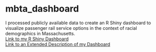 # mbta_dashboard
I processed publicly available data to create an R Shiny dashboard to visualize passenger rail service options in the context of racial demographics in Massachusetts.
<br>
[Link to my R Shiny Dashboard](https://ehora.shinyapps.io/TransitinMassachusetts/)
<br>
[Link to an Extended Description of my Dashboard](https://docs.google.com/document/d/1cM-yr9bKee8ABtpNaHm52dJjbE0gH0DvGhaB1DLcorI/edit?usp=sharing)
